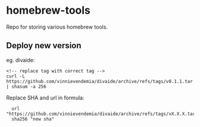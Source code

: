 



# homebrew-tools

Repo for storing various homebrew tools.


## Deploy new version


eg. divaide: 

```
<!-- replace tag with correct tag -->
curl -L https://github.com/vinnievendemia/divaide/archive/refs/tags/v0.1.1.tar.gz | shasum -a 256
```

Replace SHA and url in formula:

```
  url "https://github.com/vinnievendemia/divaide/archive/refs/tags/vX.X.X.tar.gz"
  sha256 "new sha"
```